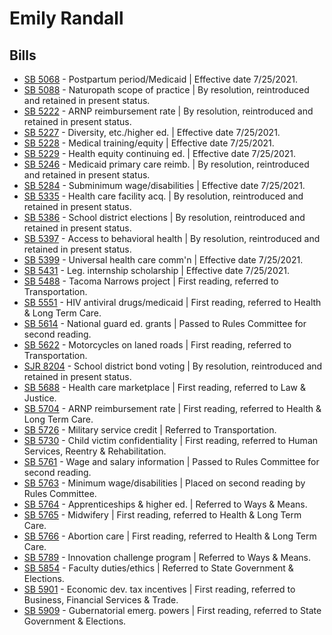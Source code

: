 # Emily Randall
## Bills
* [SB 5068](/bill/2021-22/sb/5068/) - Postpartum period/Medicaid | Effective date 7/25/2021.
* [SB 5088](/bill/2021-22/sb/5088/) - Naturopath scope of practice | By resolution, reintroduced and retained in present status.
* [SB 5222](/bill/2021-22/sb/5222/) - ARNP reimbursement rate | By resolution, reintroduced and retained in present status.
* [SB 5227](/bill/2021-22/sb/5227/) - Diversity, etc./higher ed. | Effective date 7/25/2021.
* [SB 5228](/bill/2021-22/sb/5228/) - Medical training/equity | Effective date 7/25/2021.
* [SB 5229](/bill/2021-22/sb/5229/) - Health equity continuing ed. | Effective date 7/25/2021.
* [SB 5246](/bill/2021-22/sb/5246/) - Medicaid primary care reimb. | By resolution, reintroduced and retained in present status.
* [SB 5284](/bill/2021-22/sb/5284/) - Subminimum wage/disabilities | Effective date 7/25/2021.
* [SB 5335](/bill/2021-22/sb/5335/) - Health care facility acq. | By resolution, reintroduced and retained in present status.
* [SB 5386](/bill/2021-22/sb/5386/) - School district elections | By resolution, reintroduced and retained in present status.
* [SB 5397](/bill/2021-22/sb/5397/) - Access to behavioral health | By resolution, reintroduced and retained in present status.
* [SB 5399](/bill/2021-22/sb/5399/) - Universal health care comm'n | Effective date 7/25/2021.
* [SB 5431](/bill/2021-22/sb/5431/) - Leg. internship scholarship | Effective date 7/25/2021.
* [SB 5488](/bill/2021-22/sb/5488/) - Tacoma Narrows project | First reading, referred to Transportation.
* [SB 5551](/bill/2021-22/sb/5551/) - HIV antiviral drugs/medicaid | First reading, referred to Health & Long Term Care.
* [SB 5614](/bill/2021-22/sb/5614/) - National guard ed. grants | Passed to Rules Committee for second reading.
* [SB 5622](/bill/2021-22/sb/5622/) - Motorcycles on laned roads | First reading, referred to Transportation.
* [SJR 8204](/bill/2021-22/sjr/8204/) - School district bond voting | By resolution, reintroduced and retained in present status.
* [SB 5688](/bill/2021-22/sb/5688/) - Health care marketplace | First reading, referred to Law & Justice.
* [SB 5704](/bill/2021-22/sb/5704/) - ARNP reimbursement rate | First reading, referred to Health & Long Term Care.
* [SB 5726](/bill/2021-22/sb/5726/) - Military service credit | Referred to Transportation.
* [SB 5730](/bill/2021-22/sb/5730/) - Child victim confidentiality | First reading, referred to Human Services, Reentry & Rehabilitation.
* [SB 5761](/bill/2021-22/sb/5761/) - Wage and salary information | Passed to Rules Committee for second reading.
* [SB 5763](/bill/2021-22/sb/5763/) - Minimum wage/disabilities | Placed on second reading by Rules Committee.
* [SB 5764](/bill/2021-22/sb/5764/) - Apprenticeships & higher ed. | Referred to Ways & Means.
* [SB 5765](/bill/2021-22/sb/5765/) - Midwifery | First reading, referred to Health & Long Term Care.
* [SB 5766](/bill/2021-22/sb/5766/) - Abortion care | First reading, referred to Health & Long Term Care.
* [SB 5789](/bill/2021-22/sb/5789/) - Innovation challenge program | Referred to Ways & Means.
* [SB 5854](/bill/2021-22/sb/5854/) - Faculty duties/ethics | Referred to State Government & Elections.
* [SB 5901](/bill/2021-22/sb/5901/) - Economic dev. tax incentives | First reading, referred to Business, Financial Services & Trade.
* [SB 5909](/bill/2021-22/sb/5909/) - Gubernatorial emerg. powers | First reading, referred to State Government & Elections.
